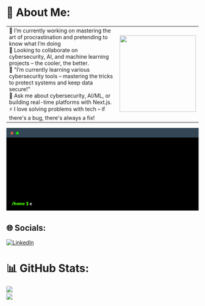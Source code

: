 

# 💫 About Me:

<table>
  <tr>
    <td>
      🔭 I’m currently working on mastering the art of procrastination and pretending to know what I’m doing<br>
      👯 Looking to collaborate on cybersecurity, AI, and machine learning projects – the cooler, the better.<br>
      🌱 "I’m currently learning various cybersecurity tools – mastering the tricks to protect systems and keep data secure!"<br>
      💬 Ask me about cybersecurity, AI/ML, or building real-time platforms with Next.js.<br>
      ⚡ I love solving problems with tech – if there's a bug, there's always a fix!
    </td>
    <td>
      <img src="https://media.giphy.com/media/1vlBgKjXEz1jTtsuiH/giphy.gif" width="200" height="200">
    </td>
  </tr>
</table>

<div>
    <img src="./about_prudhvi.gif" alt="About Me Terminal GIF"/>
</div>


## 🌐 Socials:
[![LinkedIn](https://img.shields.io/badge/LinkedIn-%230077B5.svg?logo=linkedin&logoColor=white)](https://linkedin.com/in/prudhvivarma11)

# 📊 GitHub Stats:
![](https://github-readme-stats.vercel.app/api?username=Prudhvivarma0&theme=dark&hide_border=false&include_all_commits=true&count_private=true)<br/>
![](https://github-readme-streak-stats.herokuapp.com/?user=Prudhvivarma0&theme=dark&hide_border=false)<br/>


